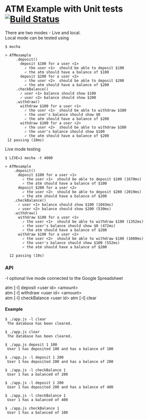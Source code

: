 # ATM Example with Unit tests [![Build Status](https://travis-ci.org/marek5050/ATMwithTests.svg?branch=master)](https://travis-ci.org/marek5050/ATMwithTests)

There are two modes - Live and local.  
Local mode can be tested using  

```
$ mocha

> ATMexample
     .deposit()
       deposit $100 for a user <1>
         ✓ the user <1>  should be able to deposit $100
         ✓ the atm should have a balance of $100
       deposit $200 for a user <2>
         ✓ the user <2>  should be able to deposit $200
         ✓ the atm should have a balance of $200
     .checkBalance()
       ✓ user <1> balance should show $100
       ✓ user <2> balance should show $200
     .withdraw()
       withdraw $100 for a user <1>
         ✓ the user <1>  should be able to withdraw $100
         ✓ the user's balance should show $0
         ✓ the atm should have a balance of $200
       withdraw $100 for a user <2>
         ✓ the user <2>  should be able to withdraw $100
         ✓ the user's balance should show $100
         ✓ the atm should have a balance of $200
 12 passing (18ms)
```

Live mode testing  

```
$ LIVE=1 mocha -t 4000

> ATMexample
    .deposit()
      deposit $100 for a user <1>
        ✓ the user <1>  should be able to deposit $100 (1670ms)
        ✓ the atm should have a balance of $100
      deposit $200 for a user <2>
        ✓ the user <2>  should be able to deposit $200 (2019ms)
        ✓ the atm should have a balance of $200
    .checkBalance()
      ✓ user <1> balance should show $100 (1043ms)
      ✓ user <2> balance should show $200 (530ms)
    .withdraw()
      withdraw $100 for a user <1>
        ✓ the user <1>  should be able to withdraw $100 (1352ms)
        ✓ the user's balance should show $0 (472ms)
        ✓ the atm should have a balance of $200
      withdraw $100 for a user <2>
        ✓ the user <2>  should be able to withdraw $100 (1600ms)
        ✓ the user's balance should show $100 (552ms)
        ✓ the atm should have a balance of $200
  
  12 passing (10s)
```

### API 
-l  optional live mode connected to the Google Spreadsheet   

atm [-l] deposit \<user id> \<amount>   
atm [-l] withdraw \<user id> \<amount>  
atm [-l] checkBalance \<user id> 
atm [-l] clear 

#### Example
 
```
$ ./app.js -l clear
 The database has been cleared. 
 
$ ./app.js clear
 The database has been cleared.
  
$ ./app.js deposit 1 100
 User 1 has deposited 100 and has a balance of 100
 
$ ./app.js -l deposit 1 200
 User 1 has deposited 200 and has a balance of 200
 
$ ./app.js -l checkBalance 1 
 User 1 has a balanced of 200
 
$ ./app.js -l deposit 1 200
 User 1 has deposited 200 and has a balance of 400
 
$ ./app.js -l checkBalance 1 
 User 1 has a balanced of 400
 
$ ./app.js checkBalance 1 
 User 1 has a balanced of 100

```